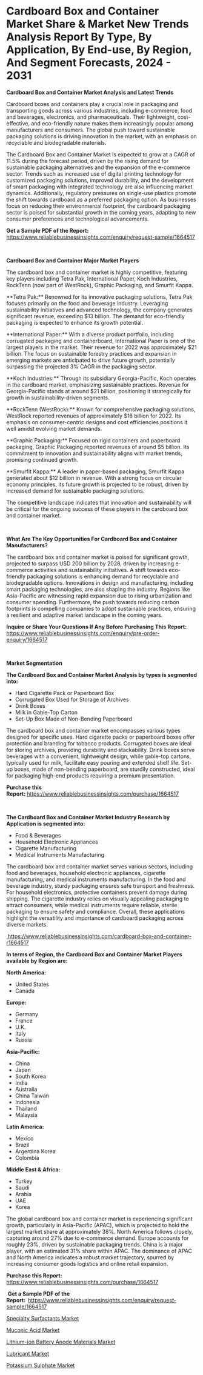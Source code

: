 <p><h1>Cardboard Box and Container Market Share & Market New Trends Analysis Report By Type, By Application, By End-use, By Region, And Segment Forecasts, 2024 - 2031</h1></p><p><strong>Cardboard Box and Container Market Analysis and Latest Trends</strong></p>
<p><p>Cardboard boxes and containers play a crucial role in packaging and transporting goods across various industries, including e-commerce, food and beverages, electronics, and pharmaceuticals. Their lightweight, cost-effective, and eco-friendly nature makes them increasingly popular among manufacturers and consumers. The global push toward sustainable packaging solutions is driving innovation in the market, with an emphasis on recyclable and biodegradable materials.</p><p>The Cardboard Box and Container Market is expected to grow at a CAGR of 11.5% during the forecast period, driven by the rising demand for sustainable packaging alternatives and the expansion of the e-commerce sector. Trends such as increased use of digital printing technology for customized packaging solutions, improved durability, and the development of smart packaging with integrated technology are also influencing market dynamics. Additionally, regulatory pressures on single-use plastics promote the shift towards cardboard as a preferred packaging option. As businesses focus on reducing their environmental footprint, the cardboard packaging sector is poised for substantial growth in the coming years, adapting to new consumer preferences and technological advancements.</p></p>
<p><strong>Get a Sample PDF of the Report:&nbsp;</strong> <a href="https://www.reliablebusinessinsights.com/enquiry/request-sample/1664517?utm_campaign=1837&utm_medium=2&utm_source=Github&utm_content=ia&utm_term=09122024&utm_id=cardboard-box-and-container">https://www.reliablebusinessinsights.com/enquiry/request-sample/1664517</a></p>
<p>&nbsp;</p>
<p><strong>Cardboard Box and Container Major Market Players</strong></p>
<p><p>The cardboard box and container market is highly competitive, featuring key players including Tetra Pak, International Paper, Koch Industries, RockTenn (now part of WestRock), Graphic Packaging, and Smurfit Kappa. </p><p>**Tetra Pak:** Renowned for its innovative packaging solutions, Tetra Pak focuses primarily on the food and beverage industry. Leveraging sustainability initiatives and advanced technology, the company generates significant revenue, exceeding $13 billion. The demand for eco-friendly packaging is expected to enhance its growth potential.</p><p>**International Paper:** With a diverse product portfolio, including corrugated packaging and containerboard, International Paper is one of the largest players in the market. Their revenue for 2022 was approximately $21 billion. The focus on sustainable forestry practices and expansion in emerging markets are anticipated to drive future growth, potentially surpassing the projected 3% CAGR in the packaging sector.</p><p>**Koch Industries:** Through its subsidiary Georgia-Pacific, Koch operates in the cardboard market, emphasizing sustainable practices. Revenue for Georgia-Pacific stands at around $21 billion, positioning it strategically for growth in sustainability-driven segments.</p><p>**RockTenn (WestRock):** Known for comprehensive packaging solutions, WestRock reported revenues of approximately $18 billion for 2022. Its emphasis on consumer-centric designs and cost efficiencies positions it well amidst evolving market demands.</p><p>**Graphic Packaging:** Focused on rigid containers and paperboard packaging, Graphic Packaging reported revenues of around $5 billion. Its commitment to innovation and sustainability aligns with market trends, promising continued growth.</p><p>**Smurfit Kappa:** A leader in paper-based packaging, Smurfit Kappa generated about $12 billion in revenue. With a strong focus on circular economy principles, its future growth is projected to be robust, driven by increased demand for sustainable packaging solutions.</p><p>The competitive landscape indicates that innovation and sustainability will be critical for the ongoing success of these players in the cardboard box and container market.</p></p>
<p>&nbsp;</p>
<p><strong>What Are The Key Opportunities For Cardboard Box and Container Manufacturers?</strong></p>
<p><p>The cardboard box and container market is poised for significant growth, projected to surpass USD 200 billion by 2028, driven by increasing e-commerce activities and sustainability initiatives. A shift towards eco-friendly packaging solutions is enhancing demand for recyclable and biodegradable options. Innovations in design and manufacturing, including smart packaging technologies, are also shaping the industry. Regions like Asia-Pacific are witnessing rapid expansion due to rising urbanization and consumer spending. Furthermore, the push towards reducing carbon footprints is compelling companies to adopt sustainable practices, ensuring a resilient and adaptive market landscape in the coming years.</p></p>
<p><strong>Inquire or Share Your Questions If Any Before Purchasing This Report:</strong> <a href="https://www.reliablebusinessinsights.com/enquiry/pre-order-enquiry/1664517?utm_campaign=1837&utm_medium=2&utm_source=Github&utm_content=ia&utm_term=09122024&utm_id=cardboard-box-and-container">https://www.reliablebusinessinsights.com/enquiry/pre-order-enquiry/1664517</a></p>
<p>&nbsp;</p>
<p><strong>Market Segmentation</strong></p>
<p><strong>The Cardboard Box and Container Market Analysis by types is segmented into:</strong></p>
<p><ul><li>Hard Cigarette Pack or Paperboard Box</li><li>Corrugated Box Used for Storage of Archives</li><li>Drink Boxes</li><li>Milk in Gable-Top Carton</li><li>Set-Up Box Made of Non-Bending Paperboard</li></ul></p>
<p><p>The cardboard box and container market encompasses various types designed for specific uses. Hard cigarette packs or paperboard boxes offer protection and branding for tobacco products. Corrugated boxes are ideal for storing archives, providing durability and stackability. Drink boxes serve beverages with a convenient, lightweight design, while gable-top cartons, typically used for milk, facilitate easy pouring and extended shelf life. Set-up boxes, made of non-bending paperboard, are sturdily constructed, ideal for packaging high-end products requiring a premium presentation.</p></p>
<p><strong>Purchase this Report:&nbsp;</strong><a href="https://www.reliablebusinessinsights.com/purchase/1664517?utm_campaign=1837&utm_medium=2&utm_source=Github&utm_content=ia&utm_term=09122024&utm_id=cardboard-box-and-container">https://www.reliablebusinessinsights.com/purchase/1664517</a></p>
<p>&nbsp;</p>
<p><strong>The Cardboard Box and Container Market Industry Research by Application is segmented into:</strong></p>
<p><ul><li>Food & Beverages</li><li>Household Electronic Appliances</li><li>Cigarette Manufacturing</li><li>Medical Instruments Manufacturing</li></ul></p>
<p><p>The cardboard box and container market serves various sectors, including food and beverages, household electronic appliances, cigarette manufacturing, and medical instruments manufacturing. In the food and beverage industry, sturdy packaging ensures safe transport and freshness. For household electronics, protective containers prevent damage during shipping. The cigarette industry relies on visually appealing packaging to attract consumers, while medical instruments require reliable, sterile packaging to ensure safety and compliance. Overall, these applications highlight the versatility and importance of cardboard packaging across diverse markets.</p></p>
<p><a href="https://www.reliablebusinessinsights.com/cardboard-box-and-container-r1664517?utm_campaign=1837&utm_medium=2&utm_source=Github&utm_content=ia&utm_term=09122024&utm_id=cardboard-box-and-container">&nbsp;https://www.reliablebusinessinsights.com/cardboard-box-and-container-r1664517</a></p>
<p><strong>In terms of Region, the Cardboard Box and Container Market Players available by Region are:</strong></p>
<p>
    <p> <strong> North America: </strong>
        <ul>
            <li>United States</li>
            <li>Canada</li>
        </ul>
        </p> 
    <p> <strong> Europe: </strong>
        <ul>
            <li>Germany</li>
            <li>France</li>
            <li>U.K.</li>
            <li>Italy</li>
            <li>Russia</li>
        </ul>
        </p> 
    <p> <strong> Asia-Pacific: </strong>
        <ul>
            <li>China</li>
            <li>Japan</li>
            <li>South Korea</li>
            <li>India</li>
            <li>Australia</li>
            <li>China Taiwan</li>
            <li>Indonesia</li>
            <li>Thailand</li>
            <li>Malaysia</li>
        </ul>
        </p> 
    <p> <strong> Latin America: </strong>
        <ul>
            <li>Mexico</li>
            <li>Brazil</li>
            <li>Argentina Korea</li>
            <li>Colombia</li>
        </ul>
        </p> 
    <p> <strong> Middle East & Africa: </strong>
        <ul>
            <li>Turkey</li>
            <li>Saudi</li>
            <li>Arabia</li>
            <li>UAE</li>
            <li>Korea</li>
        </ul>
    </p>
    </p>
<p><p>The global cardboard box and container market is experiencing significant growth, particularly in Asia-Pacific (APAC), which is projected to hold the largest market share at approximately 38%. North America follows closely, capturing around 27% due to e-commerce demand. Europe accounts for roughly 23%, driven by sustainable packaging trends. China is a major player, with an estimated 31% share within APAC. The dominance of APAC and North America indicates a robust market trajectory, spurred by increasing consumer goods logistics and online retail expansion.</p></p>
<p><strong>Purchase this Report: </strong><a href="https://www.reliablebusinessinsights.com/purchase/1664517?utm_campaign=1837&utm_medium=2&utm_source=Github&utm_content=ia&utm_term=09122024&utm_id=cardboard-box-and-container">https://www.reliablebusinessinsights.com/purchase/1664517</a></p>
<p>&nbsp;<strong>Get a Sample PDF of the Report:&nbsp;&nbsp;</strong><a href="https://www.reliablebusinessinsights.com/enquiry/request-sample/1664517?utm_campaign=1837&utm_medium=2&utm_source=Github&utm_content=ia&utm_term=09122024&utm_id=cardboard-box-and-container">https://www.reliablebusinessinsights.com/enquiry/request-sample/1664517</a></p>
<p><strong></strong></p>
<p><p><a href="https://www.linkedin.com/pulse/specialty-surfactants-market-analysis-future-growth-opportunities-23aaf?utm_campaign=1837&utm_medium=2&utm_source=Github&utm_content=ia&utm_term=09122024&utm_id=cardboard-box-and-container">Specialty Surfactants Market</a></p><p><a href="https://www.linkedin.com/pulse/muconic-acid-market-overview-regional-outlook-competitive-strategies-iafvf?utm_campaign=1837&utm_medium=2&utm_source=Github&utm_content=ia&utm_term=09122024&utm_id=cardboard-box-and-container">Muconic Acid Market</a></p><p><a href="https://www.linkedin.com/pulse/lithium-ion-battery-anode-materials-market-assessment-irmgf?utm_campaign=1837&utm_medium=2&utm_source=Github&utm_content=ia&utm_term=09122024&utm_id=cardboard-box-and-container">Lithium-ion Battery Anode Materials Market</a></p><p><a href="https://www.linkedin.com/pulse/comprehensive-overview-lubricant-market-2024-2031-company-profiles-yj5vf?utm_campaign=1837&utm_medium=2&utm_source=Github&utm_content=ia&utm_term=09122024&utm_id=cardboard-box-and-container">Lubricant Market</a></p><p><a href="https://www.linkedin.com/pulse/projected-market-growth-potassium-sulphate-136-cagr-from-v1obf?utm_campaign=1837&utm_medium=2&utm_source=Github&utm_content=ia&utm_term=09122024&utm_id=cardboard-box-and-container">Potassium Sulphate Market</a></p></p>